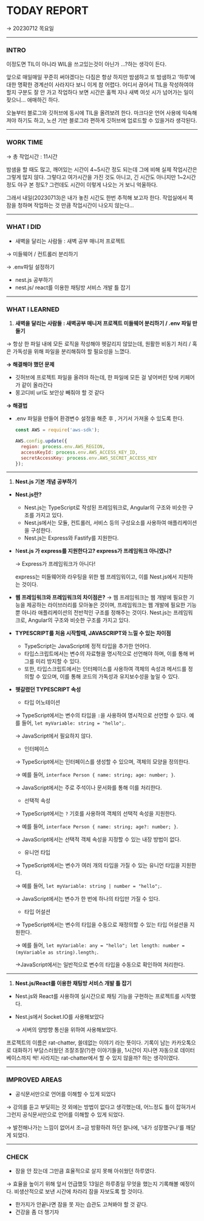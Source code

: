# TODAY REPORT

→ 20230712 목요일

---

### INTRO

이정도면 TIL이 아니라 WIL을 쓰고있는것이 아닌가 …?하는 생각이 든다.

앞으로 매일매일 꾸준히 써야겠다는 다짐은 항상 하지만 밤샘하고 또 밤샘하고 ‘하루’에 대한 명확한 경계선이 사라지다 보니 이게 참 어렵다. 어디서 끊어서 TIL을 작성하여야 할지 구분도 잘 안 가고 작업하다 보면 시간은 훌쩍 지나 새벽 여섯 시가 넘어가는 일이 잦으니… 애매하긴 하다.

오늘부터 블로그와 깃허브에 동시에 TIL을 올려보려 한다. 마크다운 언어 사용에 익숙해져야 하기도 하고, 노션 기반 블로그라 편하게 깃허브에 업로드할 수 있을거라 생각된다.

---

### WORK TIME

→ 총 작업시간 : 11시간 

밤샘을 할 때도 많고, 깨어있는 시간이 4~5시간 정도 되는데  그에 비해 실제 작업시간은 그렇게 많지 않다. 그렇다고 여가시간을 가진 것도 아니고, 긴 시간도 아니지만 1~2시간 정도 야구 본 정도? 그런데도 시간이 이렇게 나오는 거 보니 억울하다. 

그래서 내일(20230713)은 내가 놓친 시간도 한번 추적해 보고자 한다. 작업실에서 쪽잠을 청하며 작업하는 것 만큼 작업시간이 나오지 않는다…

---

### WHAT I DID

- 새벽을 달리는 사람들 : 새벽 공부 매니저 프로젝트

→ 미들웨어 / 컨트롤러 분리하기

→ .env파일 설정하기

- nest.js 공부하기
- nest.js/ react를 이용한 채팅방 서비스 개발 틀 잡기

---

### WHAT I LEARNED

1. **새벽을 달리는 사람들 : 새벽공부 매니저 프로젝트 미들웨어 분리하기 / .env 파일 만들기**

→ 항상 한 파일 내에 모든 로직을 작성해야 헷갈리지 않았는데, 원활한 비동기 처리 /  혹은 가독성을 위해 파일을 분리해줘야 할 필요성을 느꼈다. 

**→ 해결해야 했던 문제**

- 깃허브에 프로젝트 파일을 올려야 하는데, 한 파일에 모든 걸 넣어버린 탓에 키페어가 같이 올라간다
- 몽고디비 url도 보안상 빼줘야 할 것 같다

**→ 해결법** 

- .env 파일을 만들어 환경변수 설정을 해준 후 , 거기서 가져올 수 있도록 한다.
    
    ```jsx
    const AWS = require('aws-sdk');
    
    AWS.config.update({
      region: process.env.AWS_REGION,
      accessKeyId: process.env.AWS_ACCESS_KEY_ID,
      secretAccessKey: process.env.AWS_SECRET_ACCESS_KEY
    });
    ```
    

---

1. **Nest.js 기본 개념 공부하기**

- **Nest.js란?**
    - Nest.js는 TypeScript로 작성된 프레임워크로, Angular의 구조와 비슷한 구조를 가지고 있다.
    - Nest.js에서는 모듈, 컨트롤러, 서비스 등의 구성요소를 사용하여 애플리케이션을 구성한다.
    - Nest.js는 Express와 Fastify를 지원한다.
    
- N**est.js 가 express를 지원한다고? express가 프레임워크 아니였니?**
    
    → Express가 프레임워크가 아니다!
    
    express는 미들웨어와 라우팅을 위한 웹 프레임워이고, 이를 Nest.js에서 지원하는 것이다. 
    

- **웹 프레임워크와 프레임워크의 차이점은?**
→ 웹 프레임워크는 웹 개발에 필요한 기능을 제공하는 라이브러리를 모아놓은 것이며, 프레임워크는 웹 개발에 필요한 기능뿐 아니라 애플리케이션의 전반적인 구조를 정해주는 것이다. Nest.js는 프레임워크로, Angular의 구조와 비슷한 구조를 가지고 있다.

- **TYPESCRIPT를 처음 시작할때, JAVASCRIPT와 느낄 수 있는 차이점**
    - TypeScript는 JavaScript에 정적 타입을 추가한 언어다.
    - 타입스크립트에서는 변수의 자료형을 명시적으로 선언해야 하며, 이를 통해 버그를 미리 방지할 수 있다.
    - 또한, 타입스크립트에서는 인터페이스를 사용하여 객체의 속성과 메서드를 정의할 수 있으며, 이를 통해 코드의 가독성과 유지보수성을 높일 수 있다.

- **헷갈렸던 TYPESCRIPT 속성**
    - 타입 어노테이션
    
    → TypeScript에서는 변수의 타입을 `:`을 사용하여 명시적으로 선언할 수 있다. 예를 들어, `let myVariable: string = "hello";`. 
    
    →  JavaScript에서 필요하지 않다.
    
    - 인터페이스
    
    → TypeScript에서는 인터페이스를 생성할 수 있으며, 객체의 모양을 정의한다.
    
    →  예를 들어, `interface Person { name: string; age: number; }`. 
    
    → JavaScript에서는 주로 주석이나 문서화를 통해 이를 처리한다.
    
    - 선택적 속성
    
    → TypeScript에서는 `?` 기호를 사용하여 객체의 선택적 속성을 지원한다. 
    
    → 예를 들어, `interface Person { name: string; age?: number; }`. 
    
    → JavaScript에서는 선택적 객체 속성을 지정할 수 있는 내장 방법이 없다.
    
    - 유니언 타입
    
    → TypeScript에서는 변수가 여러 개의 타입을 가질 수 있는 유니언 타입을 지원한다. 
    
    → 예를 들어, `let myVariable: string | number = "hello";`. 
    
    → JavaScript에서는 변수가 한 번에 하나의 타입만 가질 수 있다.
    
    - 타입 어설션
    
    → TypeScript에서는 변수의 타입을 수동으로 재정의할 수 있는 타입 어설션을 지원한다. 
    
    → 예를 들어, `let myVariable: any = "hello"; let length: number = (myVariable as string).length;`. 
    
    →JavaScript에서는 일반적으로 변수의 타입을 수동으로 확인하여 처리한다.
    

---

1. **Nest.js/React를 이용한 채팅방 서비스 개발 틀 잡기**
- Nest.js와 React를 사용하여 실시간으로 채팅 기능을 구현하는 프로젝트를 시작했다.
- Nest.js에서 Socket.IO를 사용해보았다
    
    → 서버의 양방향 통신을 위하여 사용해보았다.
    

프로젝트의 이름은 rat-chatter, 쓸데없는 이야기 라는 뜻이다. 기록이 남는 카카오톡으로 대화하기 부담스러웠던 조잘조잘(?)한 이야기들을, 1시간이 지나면 자동으로 데이터베이스까지 싹! 사라지는 rat-chatter에서 할 수 있지 않을까? 하는 생각이였다.

---

### IMPROVED AREAS

- 공식문서만으로 언어를 이해할 수 있게 되었다

→ 강의를 듣고 부딪히는 것 외에는 방법이 없다고 생각했는데, 어느정도 틀이 잡혀가서 그런지 공식문서만으로 언어를 이해할 수 있게 되었다.

→ 발전해나가는 느낌이 없어서 조~금 방황하려 하던 찰나에, ‘내가 성장했구나’를 깨닫게 되었다.

---

### CHECK

- 잠을 안 잤는데 그만큼 효율적으로 살지 못해 아쉬웠던 하루였다.

→ 효율을 높이기 위해 앞서 언급했듯 13일은 하루종일 무엇을 했는지 기록해볼 예정이다. 비생산적으로 보낸 시간에 차라리 잠을 자보도록 할 것이다.

- 한가지가 안끝나면 잠을 못 자는 습관도 고쳐봐야 할 것 같다.
- 건강을 좀 더 챙기자 
